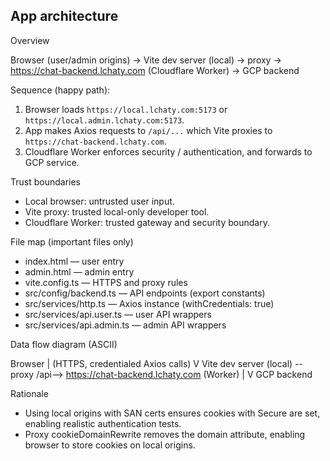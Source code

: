 ## App architecture

Overview

Browser (user/admin origins) → Vite dev server (local) → proxy → https://chat-backend.lchaty.com (Cloudflare Worker) → GCP backend

Sequence (happy path):
1) Browser loads `https://local.lchaty.com:5173` or `https://local.admin.lchaty.com:5173`.
2) App makes Axios requests to `/api/...` which Vite proxies to `https://chat-backend.lchaty.com`.
3) Cloudflare Worker enforces security / authentication, and forwards to GCP service.

Trust boundaries
- Local browser: untrusted user input.
- Vite proxy: trusted local-only developer tool.
- Cloudflare Worker: trusted gateway and security boundary.

File map (important files only)
- index.html — user entry
- admin.html — admin entry
- vite.config.ts — HTTPS and proxy rules
- src/config/backend.ts — API endpoints (export constants)
- src/services/http.ts — Axios instance (withCredentials: true)
- src/services/api.user.ts — user API wrappers
- src/services/api.admin.ts — admin API wrappers

Data flow diagram (ASCII)

Browser
  | (HTTPS, credentialed Axios calls)
V
Vite dev server (local) --proxy /api--> https://chat-backend.lchaty.com (Worker)
                                                 |
                                                 V
                                              GCP backend

Rationale
- Using local origins with SAN certs ensures cookies with Secure are set, enabling realistic authentication tests.
- Proxy cookieDomainRewrite removes the domain attribute, enabling browser to store cookies on local origins.
